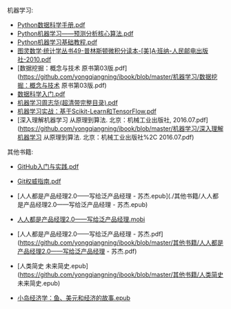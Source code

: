 机器学习:

- [Python数据科学手册.pdf](https://github.com/yongqiangning/ibook/blob/master/机器学习/Python数据科学手册.pdf) 
- [Python机器学习——预测分析核心算法.pdf](https://github.com/yongqiangning/ibook/blob/master/机器学习/Python机器学习——预测分析核心算法.pdf)
- [Python机器学习基础教程.pdf](https://github.com/yongqiangning/ibook/blob/master/机器学习/Python机器学习基础教程.pdf)
- [图灵数学·统计学丛书49-普林斯顿微积分读本-[美]A·班纳-人民邮电出版社-2010.pdf](https://github.com/yongqiangning/ibook/blob/master/机器学习/图灵数学·统计学丛书49-普林斯顿微积分读本-[美]A·班纳-人民邮电出版社-2010.pdf)
- [数据挖掘：概念与技术 原书第03版.pdf](https://github.com/yongqiangning/ibook/blob/master/机器学习/数据挖掘：概念与技术 原书第03版.pdf)
- [数据科学入门.pdf](https://github.com/yongqiangning/ibook/blob/master/机器学习/数据科学入门.pdf)
- [机器学习周志华(超清带完整目录).pdf](https://github.com/yongqiangning/ibook/blob/master/机器学习/机器学习周志华(超清带完整目录).pdf)
- [机器学习实战：基于Scikit-Learn和TensorFlow.pdf](https://github.com/yongqiangning/ibook/blob/master/机器学习/机器学习实战：基于Scikit-Learn和TensorFlow.pdf)
- [深入理解机器学习 从原理到算法. 北京：机械工业出版社, 2016.07.pdf](https://github.com/yongqiangning/ibook/blob/master/机器学习/深入理解机器学习 从原理到算法. 北京：机械工业出版社%2C 2016.07.pdf)

其他书籍:

- [GitHub入门与实践.pdf](https://github.com/yongqiangning/ibook/blob/master/其他书籍/GitHub入门与实践.pdf)

- [Git权威指南.pdf](https://github.com/yongqiangning/ibook/blob/master/其他书籍/Git权威指南.pdf)

- [人人都是产品经理2.0——写给泛产品经理 - 苏杰.epub](./其他书籍/人人都是产品经理2.0——写给泛产品经理 - 苏杰.epub)

- [人人都是产品经理2.0——写给泛产品经理.mobi](https://github.com/yongqiangning/ibook/blob/master/其他书籍/人人都是产品经理2.0——写给泛产品经理.mobi)

- [人人都是产品经理2.0——写给泛产品经理 - 苏杰.pdf](https://github.com/yongqiangning/ibook/blob/master/其他书籍/人人都是产品经理2.0——写给泛产品经理 - 苏杰.pdf)

- [人类简史 未来简史.epub](https://github.com/yongqiangning/ibook/blob/master/其他书籍/人类简史 未来简史.epub)

- [小岛经济学：鱼、美元和经济的故事.epub](https://github.com/yongqiangning/ibook/blob/master/其他书籍/小岛经济学：鱼、美元和经济的故事.epub)

  
  
  